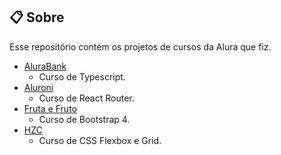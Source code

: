 ## :clipboard: Sobre

Esse repositório contém os projetos de cursos da Alura que fiz.

- [AluraBank](https://github.com/gabrielcarloto/alurabank/)
  - Curso de Typescript.
- [Aluroni](/aluroni)
  - Curso de React Router.
- [Fruta e Fruto](/fruta-e-fruto)
  - Curso de Bootstrap 4.
- [HZC](/HZC)
  - Curso de CSS Flexbox e Grid.